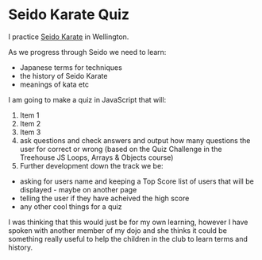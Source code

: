 # Seido Karate Quiz

I practice [Seido Karate](http://seidowellington.co.nz/) in Wellington.

As we progress through Seido we need to learn:
* Japanese terms for techniques
* the history of Seido Karate
* meanings of kata etc

I am going to make a quiz in JavaScript that will:

1. Item 1
2. Item 2
3. Item 3
1. ask questions and check answers and output how many questions the user for correct or wrong (based on the Quiz Challenge in the Treehouse JS Loops, Arrays & Objects course)
2. Further development down the track we be:
* asking for users name and keeping a Top Score list of users that will be displayed - maybe on another page
* telling the user if they have acheived the high score
* any other cool things for a quiz

I was thinking that this would just be for my own learning, however I have spoken with another member of my dojo and she thinks it could be something really useful to help the children in the club to learn terms and history.

